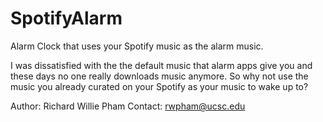 # SpotifyAlarm
Alarm Clock that uses your Spotify music as the alarm music. 

I was dissatisfied with the  the default music that alarm apps give you and these days no one really downloads music anymore. 
So why not use the music you already curated on your Spotify as your music to wake up to?

Author: Richard Willie Pham
Contact: rwpham@ucsc.edu
